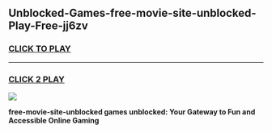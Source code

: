 
## Unblocked-Games-free-movie-site-unblocked-Play-Free-jj6zv
<h3>
<a href="https://premium76.site?title=free-movie-site-unblocked&ref=21A">CLICK TO PLAY</a></h3>
<hr>

<h3>
<a href="https://premium76.site?title=free-movie-site-unblocked&ref=21A">CLICK 2 PLAY</a>
  
</h3>

<a href="https://premium76.site?title=free-movie-site-unblocked&ref=21A"><img src="https://clearcache.store/games.png"></a>


**free-movie-site-unblocked games unblocked: Your Gateway to Fun and Accessible Online Gaming**
